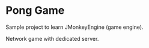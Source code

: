 # Pong Game

Sample project to learn JMonkeyEngine (game engine).

Network game with dedicated server.
